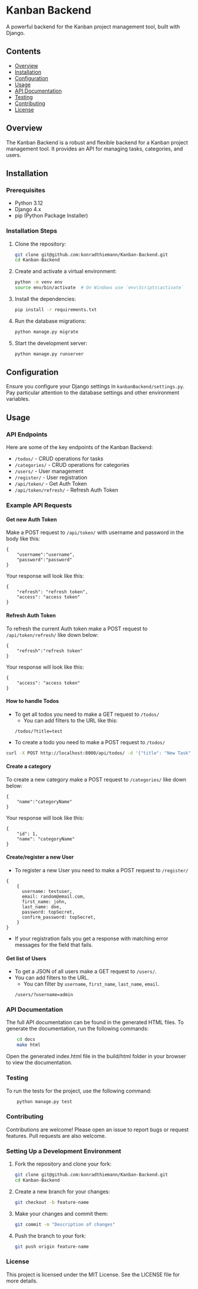 # Kanban Backend

A powerful backend for the Kanban project management tool, built with Django.

## Contents

- [Overview](#overview)
- [Installation](#installation)
- [Configuration](#configuration)
- [Usage](#usage)
- [API Documentation](#api-documentation)
- [Testing](#testing)
- [Contributing](#contributing)
- [License](#license)

## Overview

The Kanban Backend is a robust and flexible backend for a Kanban project management tool. It provides an API for managing tasks, categories, and users.

## Installation

### Prerequisites

- Python 3.12
- Django 4.x
- pip (Python Package Installer)

### Installation Steps

1. Clone the repository:

    ```sh
    git clone git@github.com:konradthiemann/Kanban-Backend.git
    cd Kanban-Backend
    ```

2. Create and activate a virtual environment:

    ```sh
    python -m venv env
    source env/bin/activate  # On Windows use `env\Scripts\activate`
    ```

3. Install the dependencies:

    ```sh
    pip install -r requirements.txt
    ```

4. Run the database migrations:

    ```sh
    python manage.py migrate
    ```

5. Start the development server:

    ```sh
    python manage.py runserver
    ```

## Configuration

Ensure you configure your Django settings in `kanbanBackend/settings.py`. Pay particular attention to the database settings and other environment variables.

## Usage

### API Endpoints

Here are some of the key endpoints of the Kanban Backend:

- `/todos/` - CRUD operations for tasks
- `/categories/` - CRUD operations for categories
- `/users/` - User management
- `/register/` - User registration
- `/api/token/` - Get Auth Token
- `/api/token/refresh/` - Refresh Auth Token

### Example API Requests

#### Get new Auth Token

Make a POST request to `/api/token/` with username and password in the body like this:
```
{
    "username":"username",
    "password":"password"
}
```
Your response will look like this:
```
{
    "refresh": "refresh token",
    "access": "access token"
}
```

#### Refresh Auth Token
To refresh the current Auth token make a POST request to `/api/token/refresh/` like down below:
```
{
    "refresh":"refresh token"
}
```
Your response will look like this:
```
{
    "access": "access token"
}
```
#### How to handle Todos

- To get all todos you need to make a GET request to `/todos/`
    - You can add filters to the URL like this:
    ```
    /todos/?title=test
    ```
- To create a todo you need to make a POST request to `/todos/`
```sh
curl -X POST http://localhost:8000/api/todos/ -d '{"title": "New Task", "description": "Task description"}' -H "Content-Type: application/json"
```


#### Create a category
To create a new category make a POST request to `/categories/` like down below:
```
{
    "name":"categoryName"
}
```
Your response will look like this:
```
{
    "id": 1,
    "name": "categoryName"
}
``` 
#### Create/register a new User
- To register a new User you need to make a POST request to `/register/`
```
{
    {
      username: testuser,
      email: random@email.com,
      first_name: john,
      last_name: doe,
      password: topSecret,
      confirm_password: topSecret,
    }
}
```
- If your registration fails you get a response with matching error messages for the field that fails.

#### Get list of Users
- To get a JSON of all users make a GET request to `/users/`. 
- You can add filters to the URL.
    - You can filter by `username`, `first_name`, `last_name`, `email`. 
    ```
    /users/?username=admin
    ```

### API Documentation
The full API documentation can be found in the generated HTML files. To generate the documentation, run the following commands:

```sh
    cd docs
    make html
```
Open the generated index.html file in the build/html folder in your browser to view the documentation.

### Testing
To run the tests for the project, use the following command:

```sh
    python manage.py test
```
### Contributing
Contributions are welcome! Please open an issue to report bugs or request features. Pull requests are also welcome.

### Setting Up a Development Environment

1. Fork the repository and clone your fork:
    ```sh
    git clone git@github.com:konradthiemann/Kanban-Backend.git
    cd Kanban-Backend
    ```
2. Create a new branch for your changes:
    ```sh
    git checkout -b feature-name
    ```
3. Make your changes and commit them:
    ```sh
    git commit -m "Description of changes"
    ```
4. Push the branch to your fork:
    ```sh
    git push origin feature-name
    ```
### License
This project is licensed under the MIT License. See the LICENSE file for more details.